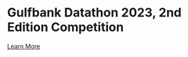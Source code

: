 # Gulfbank Datathon 2023, 2nd Edition Competition

[Learn More](https://www.e-gulfbank.com/en/about-us/media/press-releases/2023/04/gulf-bank-is-launching-the-second-edition-of-the-datathon-competition-on-may-12-2023/)
